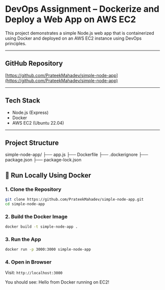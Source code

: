 # DevOps Assignment – Dockerize and Deploy a Web App on AWS EC2

This project demonstrates a simple Node.js web app that is containerized using Docker and deployed on an AWS EC2 instance using DevOps principles.

---

## GitHub Repository

[https://github.com/PrateekMahadev/simple-node-app](https://github.com/PrateekMahadev/simple-node-app)

---

## Tech Stack

- Node.js (Express)
- Docker
- AWS EC2 (Ubuntu 22.04)

---

## Project Structure

simple-node-app/
├── app.js
├── Dockerfile
├── .dockerignore
├── package.json
├── package-lock.json


## 🧪 Run Locally Using Docker

### 1. Clone the Repository
```bash
git clone https://github.com/PrateekMahadev/simple-node-app.git
cd simple-node-app
```

### 2. Build the Docker Image
```bash
docker build -t simple-node-app .
```

### 3. Run the App
```bash
docker run -p 3000:3000 simple-node-app
```

### 4. Open in Browser

Visit: `http://localhost:3000`

You should see:
Hello from Docker running on EC2!



